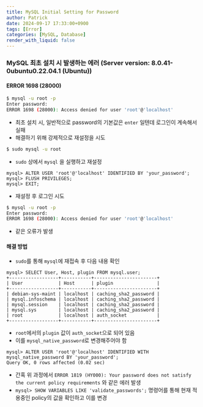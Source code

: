 ```yaml
---
title: MySQL Initial Setting for Password
author: Patrick
date: 2024-09-17 17:33:00+0900
tags: [Error]
categories: [MySQL, Database]
render_with_liquid: false
---
```

### MySQL 최초 설치 시  발생하는 에러 (Server version: 8.0.41-0ubuntu0.22.04.1 (Ubuntu))
#### ERROR 1698 (28000)

```bash
$ mysql -u root -p
Enter password: 
ERROR 1698 (28000): Access denied for user 'root'@'localhost'
```
- 최초 설치 시, 일반적으로 password의 기본값은 `enter` 일텐데 로그인이 계속해서 실패
- 해결하기 위해 강제적으로 재설정을 시도

```bash
$ sudo mysql -u root
```
- `sudo` 상에서 `mysql` 을 실행하고 재설정

```mysql
mysql> ALTER USER 'root'@'localhost' IDENTIFIED BY 'your_password';
mysql> FLUSH PRIVILEGES;
mysql> EXIT;
```

- 재설정 후 로그인 시도

```bash
$ mysql -u root -p
Enter password: 
ERROR 1698 (28000): Access denied for user 'root'@'localhost'
```
- 같은 오류가 발생

#### 해결 방법

- `sudo`를 통해 `mysql`에 재접속 후 다음 내용 확인

```mysql
mysql> SELECT User, Host, plugin FROM mysql.user;
+------------------+-----------+-----------------------+
| User             | Host      | plugin                |
+------------------+-----------+-----------------------+
| debian-sys-maint | localhost | caching_sha2_password |
| mysql.infoschema | localhost | caching_sha2_password |
| mysql.session    | localhost | caching_sha2_password |
| mysql.sys        | localhost | caching_sha2_password |
| root             | localhost | auth_socket           |
+------------------+-----------+-----------------------+
```
- `root`에서의 `plugin` 값이 `auth_socket`으로 되어 있음
- 이를 `mysql_native_password`로 변경해주어야 함

```mysql
mysql> ALTER USER 'root'@'localhost' IDENTIFIED WITH mysql_native_password BY 'your_password';
Query OK, 0 rows affected (0.02 sec)
```
- 간혹 위 과정에서 `ERROR 1819 (HY000): Your password does not satisfy the current policy requirements` 와 같은 에러 발생
- `mysql> SHOW VARIABLES LIKE 'validate_passwords';` 명령어를 통해 현재 적용중인 policy의 값을 확인하고 이를 변경
